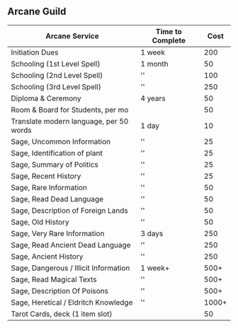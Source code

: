 ## Arcane Guild

| Arcane Service                          | Time to Complete | Cost  |
| --------------------------------------- | ---------------- | ----- |
| Initiation Dues                         | 1 week           | 200   |
| Schooling (1st Level Spell)             | 1 month          | 50    |
| Schooling (2nd Level Spell)             | ''               | 100   |
| Schooling (3rd Level Spell)             | ''               | 250   |
| Diploma & Ceremony                      | 4 years          | 50    |
| Room & Board for Students, per mo       |                  | 50    |
| Translate modern language, per 50 words | 1 day            | 10    |
| Sage, Uncommon Information              | ''               | 25    |
| Sage, Identification of plant           | ''               | 25    |
| Sage, Summary of Politics               | ''               | 25    |
| Sage, Recent History                    | ''               | 25    |
| Sage, Rare Information                  | ''               | 50    |
| Sage, Read Dead Language                | ''               | 50    |
| Sage, Description of Foreign Lands      | ''               | 50    |
| Sage, Old History                       | ''               | 50    |
| Sage, Very Rare Information             | 3 days           | 250   |
| Sage, Read Ancient Dead Language        | ''               | 250   |
| Sage, Ancient History                   | ''               | 250   |
| Sage, Dangerous / Illicit Information   | 1 week+          | 500+  |
| Sage, Read Magical Texts                | ''               | 500+  |
| Sage, Description Of Poisons            | ''               | 500+  |
| Sage, Heretical / Eldritch Knowledge    | ''               | 1000+ |
| Tarot Cards, deck (1 item slot)         |                  | 50    |
